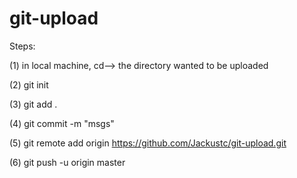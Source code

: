 # git-upload

Steps:

(1) in local machine, cd--> the directory wanted to be uploaded

(2) git init

(3) git add .

(4) git commit -m "msgs"

(5) git remote add origin https://github.com/Jackustc/git-upload.git

(6) git push -u origin master
